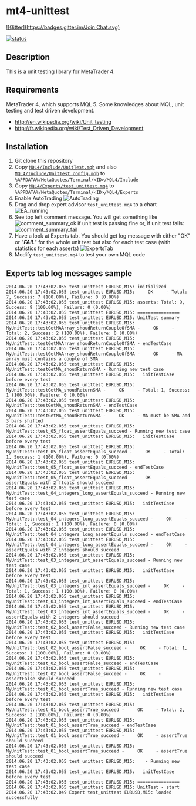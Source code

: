 mt4-unittest
===============
[![Gitter](https://badges.gitter.im/Join Chat.svg)](https://gitter.im/femtotrader/mt4-unittest?utm_source=badge&utm_medium=badge&utm_campaign=pr-badge&utm_content=badge)

[![status](https://sourcegraph.com/api/repos/github.com/femtotrader/mt4-unittest/.badges/status.png)](https://sourcegraph.com/github.com/femtotrader/mt4-unittest)

Description
-------------

This is a unit testing library for MetaTrader 4.

Requirements
-------------

MetaTrader 4, which supports MQL 5.
Some knowledges about MQL, unit testing and test driven development.
* http://en.wikipedia.org/wiki/Unit_testing
* http://fr.wikipedia.org/wiki/Test_Driven_Development

Installation
--------------
1. Git clone this repository
2. Copy [``MQL4/Include/UnitTest.mqh``](https://github.com/femtotrader/mt4-unittest/blob/master/MQL4/Include/UnitTest.mqh) and also [``MQL4/Include/UnitTest_config.mqh``](https://github.com/femtotrader/mt4-unittest/blob/master/MQL4/Include/UnitTest_config.mqh) to ``%APPDATA%/MetaQuotes/Terminal/<ID>/MQL4/Include``
3. Copy [``MQL4/Experts/test_unittest.mq4``](https://github.com/femtotrader/mt4-unittest/blob/master/MQL4/Experts/test_unittest.mq4) to ``%APPDATA%/MetaQuotes/Terminal/<ID>/MQL4/Experts``
4. Enable AutoTrading ![AutoTrading](https://raw.githubusercontent.com/femtotrader/mt4-unittest/master/screenshots/autotrading_enabled.png)
5. Drag and drop expert advisor ``test_unittest.mq4`` to a chart ![EA_running](https://raw.githubusercontent.com/femtotrader/mt4-unittest/master/screenshots/ea_attached.png)
6. See top left comment message. You will get something like
![comment_summary_ok](https://raw.githubusercontent.com/femtotrader/mt4-unittest/master/screenshots/comment_summary_ok.png) if unit test is passing fine or, if unit test fails:  ![comment_summary_fail](https://raw.githubusercontent.com/femtotrader/mt4-unittest/master/screenshots/comment_summary_fail.png)
7. Have a look at Experts tab. You should get log message with either "OK" or "***FAIL***" for the whole unit test but also for each test case (with statistics for each asserts)
![ExpertsTab](https://raw.githubusercontent.com/femtotrader/mt4-unittest/master/screenshots/experts_tab.png)
8. Modify `test_unittest.mq4` to test your own MQL code

Experts tab log messages sample
-------------------------------
```
2014.06.20 17:43:02.055	test_unittest EURUSD,M15: initialized
2014.06.20 17:43:02.055	test_unittest EURUSD,M15:     OK     - Total: 7, Success: 7 (100.00%), Failure: 0 (0.00%)
2014.06.20 17:43:02.055	test_unittest EURUSD,M15: asserts: Total: 9, Success: 9 (100.00%), Failure: 0 (0.00%)
2014.06.20 17:43:02.055	test_unittest EURUSD,M15: ================
2014.06.20 17:43:02.055	test_unittest EURUSD,M15: UnitTest summary
2014.06.20 17:43:02.055	test_unittest EURUSD,M15:   MyUnitTest::testGetMAArray_shoudReturnCoupleOfSMA -     OK     - Total: 2, Success: 2 (100.00%), Failure: 0 (0.00%)
2014.06.20 17:43:02.055	test_unittest EURUSD,M15:   MyUnitTest::testGetMAArray_shoudReturnCoupleOfSMA - endTestCase
2014.06.20 17:43:02.055	test_unittest EURUSD,M15:     MyUnitTest::testGetMAArray_shoudReturnCoupleOfSMA -     OK     - MA array must contains a couple of SMA
2014.06.20 17:43:02.055	test_unittest EURUSD,M15:   MyUnitTest::testGetMA_shoudReturnSMA - Running new test case
2014.06.20 17:43:02.055	test_unittest EURUSD,M15:   initTestCase before every test
2014.06.20 17:43:02.055	test_unittest EURUSD,M15:   MyUnitTest::testGetMA_shoudReturnSMA -     OK     - Total: 1, Success: 1 (100.00%), Failure: 0 (0.00%)
2014.06.20 17:43:02.055	test_unittest EURUSD,M15:   MyUnitTest::testGetMA_shoudReturnSMA - endTestCase
2014.06.20 17:43:02.055	test_unittest EURUSD,M15:     MyUnitTest::testGetMA_shoudReturnSMA -     OK     - MA must be SMA and 3 bars shifted
2014.06.20 17:43:02.055	test_unittest EURUSD,M15:   MyUnitTest::test_05_float_assertEquals_succeed - Running new test case
2014.06.20 17:43:02.055	test_unittest EURUSD,M15:   initTestCase before every test
2014.06.20 17:43:02.055	test_unittest EURUSD,M15:   MyUnitTest::test_05_float_assertEquals_succeed -     OK     - Total: 1, Success: 1 (100.00%), Failure: 0 (0.00%)
2014.06.20 17:43:02.055	test_unittest EURUSD,M15:   MyUnitTest::test_05_float_assertEquals_succeed - endTestCase
2014.06.20 17:43:02.055	test_unittest EURUSD,M15:     MyUnitTest::test_05_float_assertEquals_succeed -     OK     - assertEquals with 2 floats should succeed
2014.06.20 17:43:02.055	test_unittest EURUSD,M15:   MyUnitTest::test_04_integers_long_assertEquals_succeed - Running new test case
2014.06.20 17:43:02.055	test_unittest EURUSD,M15:   initTestCase before every test
2014.06.20 17:43:02.055	test_unittest EURUSD,M15:   MyUnitTest::test_04_integers_long_assertEquals_succeed -     OK     - Total: 1, Success: 1 (100.00%), Failure: 0 (0.00%)
2014.06.20 17:43:02.055	test_unittest EURUSD,M15:   MyUnitTest::test_04_integers_long_assertEquals_succeed - endTestCase
2014.06.20 17:43:02.055	test_unittest EURUSD,M15:     MyUnitTest::test_04_integers_long_assertEquals_succeed -     OK     - assertEquals with 2 integers should succeed
2014.06.20 17:43:02.055	test_unittest EURUSD,M15:   MyUnitTest::test_03_integers_int_assertEquals_succeed - Running new test case
2014.06.20 17:43:02.055	test_unittest EURUSD,M15:   initTestCase before every test
2014.06.20 17:43:02.055	test_unittest EURUSD,M15:   MyUnitTest::test_03_integers_int_assertEquals_succeed -     OK     - Total: 1, Success: 1 (100.00%), Failure: 0 (0.00%)
2014.06.20 17:43:02.055	test_unittest EURUSD,M15:   MyUnitTest::test_03_integers_int_assertEquals_succeed - endTestCase
2014.06.20 17:43:02.055	test_unittest EURUSD,M15:     MyUnitTest::test_03_integers_int_assertEquals_succeed -     OK     - assertEquals with 2 integers should succeed
2014.06.20 17:43:02.055	test_unittest EURUSD,M15:   MyUnitTest::test_02_bool_assertFalse_succeed - Running new test case
2014.06.20 17:43:02.055	test_unittest EURUSD,M15:   initTestCase before every test
2014.06.20 17:43:02.055	test_unittest EURUSD,M15:   MyUnitTest::test_02_bool_assertFalse_succeed -     OK     - Total: 1, Success: 1 (100.00%), Failure: 0 (0.00%)
2014.06.20 17:43:02.055	test_unittest EURUSD,M15:   MyUnitTest::test_02_bool_assertFalse_succeed - endTestCase
2014.06.20 17:43:02.055	test_unittest EURUSD,M15:     MyUnitTest::test_02_bool_assertFalse_succeed -     OK     - assertFalse should succeed
2014.06.20 17:43:02.055	test_unittest EURUSD,M15:   MyUnitTest::test_01_bool_assertTrue_succeed - Running new test case
2014.06.20 17:43:02.055	test_unittest EURUSD,M15:   initTestCase before every test
2014.06.20 17:43:02.055	test_unittest EURUSD,M15:   MyUnitTest::test_01_bool_assertTrue_succeed -     OK     - Total: 2, Success: 2 (100.00%), Failure: 0 (0.00%)
2014.06.20 17:43:02.055	test_unittest EURUSD,M15:   MyUnitTest::test_01_bool_assertTrue_succeed - endTestCase
2014.06.20 17:43:02.055	test_unittest EURUSD,M15:     MyUnitTest::test_01_bool_assertTrue_succeed -     OK     - assertTrue should succeed
2014.06.20 17:43:02.055	test_unittest EURUSD,M15:     MyUnitTest::test_01_bool_assertTrue_succeed -     OK     - assertTrue should succeed
2014.06.20 17:43:02.055	test_unittest EURUSD,M15:    - Running new test case
2014.06.20 17:43:02.055	test_unittest EURUSD,M15:   initTestCase before every test
2014.06.20 17:43:02.055	test_unittest EURUSD,M15: ================
2014.06.20 17:43:02.055	test_unittest EURUSD,M15: UnitTest - start
2014.06.20 17:43:02.049	Expert test_unittest EURUSD,M15: loaded successfully
```
